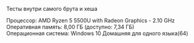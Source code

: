 Тесты внутри самого брута и хеша

Процессор: AMD Ryzen 5 5500U with Radeon Graphics - 2.10 GHz  
Оперативная память: 8,00 ГБ (доступно: 7,34 ГБ)  
Операционная система: Windows 10 Домашняя для одного языка(64)  
